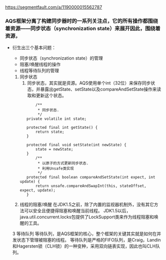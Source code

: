 https://segmentfault.com/a/1190000015562787

### AQS框架分离了构建同步器时的一系列关注点，它的所有操作都围绕着资源——同步状态（synchronization state）来展开因此，围绕着资源，
- 衍生出三个基本问题：
    - 同步状态（synchronization state）的管理
    - 阻塞/唤醒线程的操作
    - 线程等待队列的管理
    
    1. 同步状态
        1. 同步状态，其实就是资源。AQS使用单个int（32位）来保存同步状态，并暴露出getState、setState以及compareAndSetState操作来读取和更新这个状态。
        ```
               /**
                * 同步状态.
                */
           private volatile int state;
           
           protected final int getState() {
               return state;
           }
           
           protected final void setState(int newState) {
               state = newState;
           }
               /**
                * 以原子的方式更新同步状态.
                * 利用Unsafe类实现
                */
           protected final boolean compareAndSetState(int expect, int update) {
               return unsafe.compareAndSwapInt(this, stateOffset, expect, update);
           }
       
        ```
    2. 线程的阻塞/唤醒
       在JDK1.5之前，除了内置的监视器机制外，没有其它方法可以安全且便捷得阻塞和唤醒当前线程。
       JDK1.5以后，java.util.concurrent.locks包提供了LockSupport类来作为线程阻塞和唤醒的工具。
   
    3 等待队列
       等待队列，是AQS框架的核心，整个框架的关键其实就是如何在并发状态下管理被阻塞的线程。
       等待队列是严格的FIFO队列，是Craig，Landin和Hagersten锁（CLH锁）的一种变种，采用双向链表实现，因此也叫CLH队列。